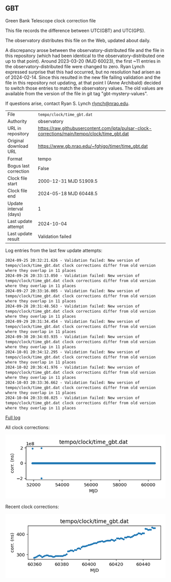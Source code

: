
## GBT

Green Bank Telescope clock correction file

This file records the difference between UTC(GBT) and UTC(GPS).

The observatory distributes this file on the Web, updated about daily.

A discrepancy arose between the observatory-distributed file and the
file in this repository (which had been identical to the 
observatory-distributed one up to that point). Around 
2023-03-20 (MJD 60023), the first ~11 entries in the 
observatory-distributed file were changed to zero.
Ryan Lynch expressed surprise that this had occurred, but no
resolution had arisen as of 2024-02-14. Since this resulted in
the new file failing validation and the file in this repository
not updating, at that point I (Anne Archibald) decided to
switch those entries to match the observatory values. The old values
are available from the version of the file in git tag 
"gbt-mystery-values".

If questions arise, contact Ryan S. Lynch <rlynch@nrao.edu>.

|     |     |
|:--- |:--- |
| File | `tempo/clock/time_gbt.dat` |
| Authority | observatory |
| URL in repository | <https://raw.githubusercontent.com/ipta/pulsar-clock-corrections/main/tempo/clock/time_gbt.dat> |
| Original download URL | <https://www.gb.nrao.edu/~fghigo/timer/time_gbt.dat> |
| Format | tempo |
| Bogus last correction | False |
| Clock file start | 2000-12-31 MJD 51909.5 |
| Clock file end | 2024-05-18 MJD 60448.5 |
| Update interval (days) | 1 |
| Last update attempt | 2024-10-04 |
| Last update result | Validation failed |

Log entries from the last few update attempts:
```
2024-09-25 20:32:21.626 - Validation failed: New version of tempo/clock/time_gbt.dat clock corrections differ from old version where they overlap in 11 places
2024-09-26 20:33:13.050 - Validation failed: New version of tempo/clock/time_gbt.dat clock corrections differ from old version where they overlap in 11 places
2024-09-27 20:33:16.005 - Validation failed: New version of tempo/clock/time_gbt.dat clock corrections differ from old version where they overlap in 11 places
2024-09-28 20:31:48.563 - Validation failed: New version of tempo/clock/time_gbt.dat clock corrections differ from old version where they overlap in 11 places
2024-09-29 20:31:34.454 - Validation failed: New version of tempo/clock/time_gbt.dat clock corrections differ from old version where they overlap in 11 places
2024-09-30 20:34:03.935 - Validation failed: New version of tempo/clock/time_gbt.dat clock corrections differ from old version where they overlap in 11 places
2024-10-01 20:34:12.295 - Validation failed: New version of tempo/clock/time_gbt.dat clock corrections differ from old version where they overlap in 11 places
2024-10-02 20:36:41.976 - Validation failed: New version of tempo/clock/time_gbt.dat clock corrections differ from old version where they overlap in 11 places
2024-10-03 20:33:36.662 - Validation failed: New version of tempo/clock/time_gbt.dat clock corrections differ from old version where they overlap in 11 places
2024-10-04 20:33:08.025 - Validation failed: New version of tempo/clock/time_gbt.dat clock corrections differ from old version where they overlap in 11 places
```
[Full log](https://raw.githubusercontent.com/ipta/pulsar-clock-corrections/main/log/tempo/clock/time_gbt.dat.log)


All clock corrections:

![plot of all clock corrections](time_gbt.dat.png "All corrections")

Recent clock corrections:

![plot of recent clock corrections](time_gbt.dat.short.png "Recent corrections")

